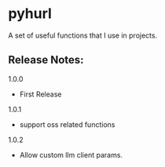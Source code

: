 # pyhurl

A set of useful functions that I use in projects.

## Release Notes:

1.0.0
- First Release

1.0.1
- support oss related functions

1.0.2
- Allow custom llm client params.